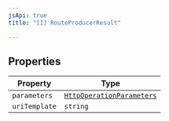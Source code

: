 ```yaml
---
jsApi: true
title: "[I] RouteProducerResult"

---
```

## Properties

| Property | Type |
| ------ | ------ |
| `parameters` | [`HttpOperationParameters`](HttpOperationParameters.md) |
| `uriTemplate` | `string` |
